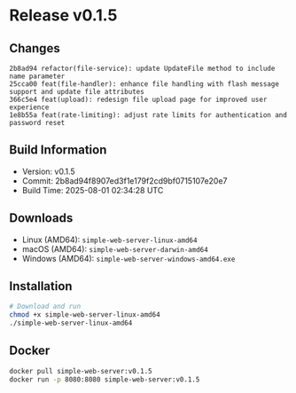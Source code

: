 # Release v0.1.5

## Changes

```
2b8ad94 refactor(file-service): update UpdateFile method to include name parameter
25cca00 feat(file-handler): enhance file handling with flash message support and update file attributes
366c5e4 feat(upload): redesign file upload page for improved user experience
1e8b55a feat(rate-limiting): adjust rate limits for authentication and password reset
```

## Build Information

- Version: v0.1.5
- Commit: 2b8ad94f8907ed3f1e179f2cd9bf0715107e20e7
- Build Time: 2025-08-01 02:34:28 UTC

## Downloads

- Linux (AMD64): `simple-web-server-linux-amd64`
- macOS (AMD64): `simple-web-server-darwin-amd64`
- Windows (AMD64): `simple-web-server-windows-amd64.exe`

## Installation

```bash
# Download and run
chmod +x simple-web-server-linux-amd64
./simple-web-server-linux-amd64
```

## Docker

```bash
docker pull simple-web-server:v0.1.5
docker run -p 8080:8080 simple-web-server:v0.1.5
```
